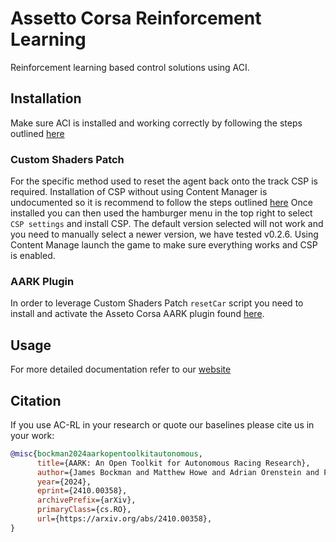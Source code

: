 # Assetto Corsa Reinforcement Learning
Reinforcement learning based control solutions using ACI.

## Installation
Make sure ACI is installed and working correctly by following the steps outlined [here](https://github.com/Adelaide-Autonomous-Racing-Kit/ac-interface?tab=readme-ov-file#installation)

### Custom Shaders Patch
For the specific method used to reset the agent back onto the track CSP is required.
Installation of CSP without using Content Manager is undocumented so it is recommend to follow the steps outlined [here](https://github.com/Adelaide-Autonomous-Racing-Kit/ac-interface?tab=readme-ov-file#opttional-setup-1)
Once installed you can then used the hamburger menu in the top right to select `CSP settings` and install CSP.
The default version selected will not work and you need to manually select a newer version, we have tested v0.2.6.
Using Content Manage launch the game to make sure everything works and CSP is enabled.

### AARK Plugin
In order to leverage Custom Shaders Patch `resetCar` script you need to install and activate the Asseto Corsa AARK plugin found [here](https://github.com/Adelaide-Autonomous-Racing-Kit/ac-plugin).

## Usage
For more detailed documentation refer to our [website](https://adelaideautonomous.racing/docs-acrl/)

## Citation
If you use AC-RL in your research or quote our baselines please cite us in your work:
```BibTeX
@misc{bockman2024aarkopentoolkitautonomous,
      title={AARK: An Open Toolkit for Autonomous Racing Research}, 
      author={James Bockman and Matthew Howe and Adrian Orenstein and Feras Dayoub},
      year={2024},
      eprint={2410.00358},
      archivePrefix={arXiv},
      primaryClass={cs.RO},
      url={https://arxiv.org/abs/2410.00358}, 
}
```
